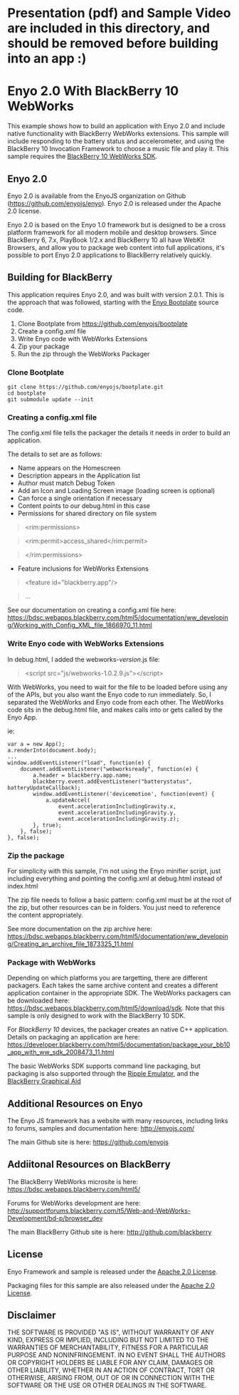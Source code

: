 # Presentation (pdf) and Sample Video are included in this directory, and should be removed before building into an app :)

Enyo 2.0 With BlackBerry 10 WebWorks
====================================

This example shows how to build an application with Enyo 2.0 and include native functionality with BlackBerry WebWorks extensions. This sample will include responding to the battery status and accelerometer, and using the BlackBerry 10 Invocation Framework to choose a music file and play it. This sample requires the [BlackBerry 10 WebWorks SDK](https://developer.blackberry.com/html5/download/).

## Enyo 2.0
Enyo 2.0 is available from the EnyoJS organization on Github (https://github.com/enyojs/enyo). Enyo 2.0 is released under the Apache 2.0 license.

Enyo 2.0 is based on the Enyo 1.0 framework but is designed to be a cross platform framework for all modern mobile and desktop browsers. Since BlackBerry 6, 7.x, PlayBook 1/2.x and BlackBerry 10 all have WebKit Browsers, and allow you to package web content into full applications, it's possible to port Enyo 2.0 applications to BlackBerry relatively quickly. 

## Building for BlackBerry
This application requires Enyo 2.0, and was built with version 2.0.1. This is the approach that was followed, starting with the [Enyo Bootplate](http://enyojs.com/get-enyo/) source code.

1. Clone Bootplate from https://github.com/enyojs/bootplate
2. Create a config.xml file
3. Write Enyo code with WebWorks Extensions
4. Zip your package
5. Run the zip through the WebWorks Packager

### Clone Bootplate
    git clone https://github.com/enyojs/bootplate.git
    cd bootplate
    git submodule update --init

### Creating a config.xml file
The config.xml file tells the packager the details it needs in order to build an application.

The details to set are as follows:
* Name appears on the Homescreen
* Description appears in the Application list
* Author must match Debug Token
* Add an Icon and Loading Screen image (loading screen is optional)
* Can force a single orientation if necessary
* Content points to our debug.html in this case
* Permissions for shared directory on file system

> &lt;rim:permissions&gt;

> 	&lt;rim:permit&gt;access_shared&lt;/rim:permit&gt;

> &lt;/rim:permissions&gt;

* Feature inclusions for WebWorks Extensions

> &lt;feature id="blackberry.app"/&gt;

> ...

See our documentation on creating a config.xml file here: https://bdsc.webapps.blackberry.com/html5/documentation/ww_developing/Working_with_Config_XML_file_1866970_11.html

### Write Enyo code with WebWorks Extensions
In debug.html, I added the webworks-_version_.js file:
> &lt;script src="js/webworks-1.0.2.9.js"&gt;&lt;/script&gt;

With WebWorks, you need to wait for the file to be loaded before using any of the APIs, but you also want the Enyo code to run immediately. So, I separated the WebWorks and Enyo code from each other. The WebWorks code sits in the debug.html file, and makes calls into or gets called by the Enyo App.

ie:

    var a = new App();
    a.renderInto(document.body);
    ...
    window.addEventListener("load", function(e) {
        document.addEventListener("webworksready", function(e) {
        	a.header = blackberry.app.name;
        	blackberry.event.addEventListener("batterystatus", batteryUpdateCallback);
        	window.addEventListener('devicemotion', function(event) {
        		a.updateAccel(
        			event.accelerationIncludingGravity.x, 
        			event.accelerationIncludingGravity.y, 
        			event.accelerationIncludingGravity.z);
        	}, true);
        }, false);
    }, false);

### Zip the package
For simplicity with this sample, I'm not using the Enyo minifier script, just including everything and pointing the config.xml at debug.html instead of index.html

The zip file needs to follow a basic pattern: config.xml must be at the root of the zip, but other resources can be in folders. You just need to reference the content appropriately.

See more documentation on the zip archive here: https://bdsc.webapps.blackberry.com/html5/documentation/ww_developing/Creating_an_archive_file_1873325_11.html

### Package with WebWorks
Depending on which platforms you are targetting, there are different packagers. Each takes the same archive content and creates a different application container in the appropriate SDK. The WebWorks packagers can be downloaded here: https://bdsc.webapps.blackberry.com/html5/download/sdk. Note that this sample is only designed to work with the BlackBerry 10 SDK.

For *BlackBerry 10* devices, the packager creates an native C++ application. Details on packaging an application are here: https://developer.blackberry.com/html5/documentation/package_your_bb10_app_with_ww_sdk_2008473_11.html

The basic WebWorks SDK supports command line packaging, but packaging is also supported through the [Ripple Emulator](https://bdsc.webapps.blackberry.com/html5/documentation/ww_developing/Packaging_your_app_in_Ripple_1904611_11.html), and the [BlackBerry Graphical Aid](http://supportforums.blackberry.com/t5/Testing-and-Deployment/BlackBerry-Tablet-OS-Graphical-Aid/ta-p/1207067)

## Additional Resources on Enyo
The Enyo JS framework has a website with many resources, including links to forums, samples and documentation here: http://enyojs.com/

The main Github site is here: https://github.com/enyojs

## Addiitonal Resources on BlackBerry
The BlackBerry WebWorks microsite is here: https://bdsc.webapps.blackberry.com/html5/

Forums for WebWorks development are here: http://supportforums.blackberry.com/t5/Web-and-WebWorks-Development/bd-p/browser_dev

The main BlackBerry Github site is here: http://github.com/blackberry

## License
Enyo Framework and sample is released under the [Apache 2.0 License](http://www.apache.org/licenses/LICENSE-2.0.html).

Packaging files for this sample are also released under the [Apache 2.0 License](http://www.apache.org/licenses/LICENSE-2.0.html).

## Disclaimer

THE SOFTWARE IS PROVIDED "AS IS", WITHOUT WARRANTY OF ANY KIND, EXPRESS OR IMPLIED, INCLUDING BUT NOT LIMITED TO THE WARRANTIES OF MERCHANTABILITY, FITNESS FOR A PARTICULAR PURPOSE AND NONINFRINGEMENT. IN NO EVENT SHALL THE AUTHORS OR COPYRIGHT HOLDERS BE LIABLE FOR ANY CLAIM, DAMAGES OR OTHER LIABILITY, WHETHER IN AN ACTION OF CONTRACT, TORT OR OTHERWISE, ARISING FROM, OUT OF OR IN CONNECTION WITH THE SOFTWARE OR THE USE OR OTHER DEALINGS IN THE SOFTWARE.